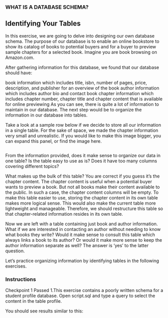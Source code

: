

### WHAT IS A DATABASE SCHEMA?

## Identifying Your Tables

In this exercise, we are going to delve into designing our own database schema. The purpose of our database is to enable an online bookstore to show its catalog of books to potential buyers and for a buyer to preview sample chapters for a selected book. Imagine you are book browsing on Amazon.com.

After gathering information for this database, we found that our database should have:

book information which includes title, isbn, number of pages, price, description, and publisher for an overview of the book
author information which includes author bio and contact
book chapter information which includes chapter number, chapter title and chapter content that is available for online previewing
As you can see, there is quite a lot of information to maintain in our database. The next step would be to organize the information in our database into tables.

Take a look at a sample row below if we decide to store all our information in a single table. For the sake of space, we made the chapter information very small and unrealistic. If you would like to make this image bigger, you can expand this panel, or find the image here.


![]()

From the information provided, does it make sense to organize our data in one table? Is the table easy to use as is? Does it have too many columns covering different topics?

What makes up the bulk of this table? You are correct if you guess it’s the chapter content. The chapter content is useful when a potential buyer wants to preview a book. But not all books make their content available to the public. In such a case, the chapter content columns will be empty. To make this table easier to use, storing the chapter content in its own table makes more logical sense. This would also make the current table more lightweight and manageable. Therefore, we should restructure this table so that chapter-related information resides in its own table.

Now we are left with a table containing just book and author information. What if we are interested in contacting an author without needing to know what books they write? Would it make sense to consult this table which always links a book to its author? Or would it make more sense to keep the author information separate as well? The answer is ‘yes’ to the latter question.

Let’s practice organizing information by identifying tables in the following exercises.


### Instructions

Checkpoint 1 Passed
1.This exercise contains a poorly written schema for a student profile database. Open script.sql and type a query to select the content in the table profile.

You should see results similar to this:
